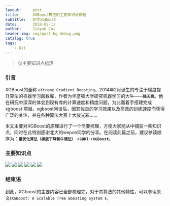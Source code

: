 ```yaml
---
layout:     post
title:      XGBoost算法的主要知识点梳理
subtitle:   初学XGBoost
date:       2018-02-11
author:     Jiayue Cai
header-img: img/post-bg-debug.png
catalog: true
tags:
    - Git
---
```



>仅主要知识点梳理

### 引言

XGBoost的全称 `eXtreme Gradient Boosting`，2014年2月诞生的专注于梯度提升算法的机器学习函数库，作者为华盛顿大学研究机器学习的大牛——**`陈天奇`**。他在研究中深深的体会到现有库的计算速度和精度问题，为此而着手搭建完成 xgboost 项目。xgboost问世后，因其优良的学习效果以及高效的训练速度而获得广泛的关注，并在各种算法大赛上大放光彩……

本文主要对XGBoost的原理进行了一个简要梳理，方便大家能从中捕获一些知识点，同时在此特别感谢北大的wepon同学的分享。在阅读此篇之前，建议参读顺序为：**`最优化算法（梯度下降和牛顿法）`**->**`GBDT`**->**`XGBoost`**。
 
### 主要知识点 

![](http://img.blog.csdn.net/20180211125658834?watermark/2/text/aHR0cDovL2Jsb2cuY3Nkbi5uZXQvenoyMzIzMQ==/font/5a6L5L2T/fontsize/400/fill/I0JBQkFCMA==/dissolve/70)
![](http://img.blog.csdn.net/20180211125732539?watermark/2/text/aHR0cDovL2Jsb2cuY3Nkbi5uZXQvenoyMzIzMQ==/font/5a6L5L2T/fontsize/400/fill/I0JBQkFCMA==/dissolve/70)
![](http://img.blog.csdn.net/20180211125812296?watermark/2/text/aHR0cDovL2Jsb2cuY3Nkbi5uZXQvenoyMzIzMQ==/font/5a6L5L2T/fontsize/400/fill/I0JBQkFCMA==/dissolve/70)
![](http://img.blog.csdn.net/20180211125847854?watermark/2/text/aHR0cDovL2Jsb2cuY3Nkbi5uZXQvenoyMzIzMQ==/font/5a6L5L2T/fontsize/400/fill/I0JBQkFCMA==/dissolve/70)
![](http://img.blog.csdn.net/2018021112591811?watermark/2/text/aHR0cDovL2Jsb2cuY3Nkbi5uZXQvenoyMzIzMQ==/font/5a6L5L2T/fontsize/400/fill/I0JBQkFCMA==/dissolve/70)
![](http://img.blog.csdn.net/20180211125937111?watermark/2/text/aHR0cDovL2Jsb2cuY3Nkbi5uZXQvenoyMzIzMQ==/font/5a6L5L2T/fontsize/400/fill/I0JBQkFCMA==/dissolve/70)
	
	
### 结束语

到此，XGboost的主要内容已全部梳理完，对于其算法的其他特性，可以参读原文`《XGBoost: A Scalable Tree Boosting System 》`。
	


